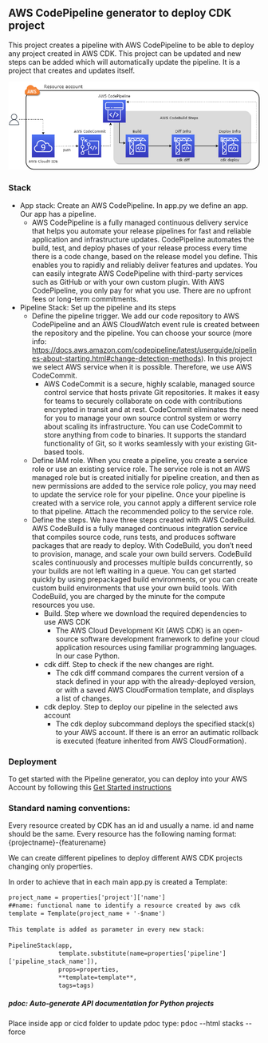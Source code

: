 

## AWS CodePipeline generator to deploy CDK project

This project creates a pipeline with AWS CodePipeline to be able to deploy any project created in AWS CDK. This project can be updated and new steps can be added which will automatically update the pipeline. It is a project that creates and updates itself.

![](doc/arch-design-cicd-pipeline.drawio.png)

### Stack

* App stack: Create an AWS CodePipeline. In app.py we define an app. Our app has a pipeline.
  * AWS CodePipeline is a fully managed continuous delivery service that helps you automate your release pipelines for fast and reliable application and infrastructure updates. CodePipeline automates the build, test, and deploy phases of your release process every time there is a code change, based on the release model you define. This enables you to rapidly and reliably deliver features and updates. You can easily integrate AWS CodePipeline with third-party services such as GitHub or with your own custom plugin. With AWS CodePipeline, you only pay for what you use. There are no upfront fees or long-term commitments.
* Pipeline Stack: Set up the pipeline and its steps
  * Define the pipeline trigger. We add our code repository to AWS CodePipeline and an AWS CloudWatch event rule is created between the repository and the pipeline. You can choose your source (more info: https://docs.aws.amazon.com/codepipeline/latest/userguide/pipelines-about-starting.html#change-detection-methods). In this project we select AWS service when it is possible. Therefore, we use AWS CodeCommit.
    * AWS CodeCommit is a secure, highly scalable, managed source control service that hosts private Git repositories. It makes it easy for teams to securely collaborate on code with contributions encrypted in transit and at rest. CodeCommit eliminates the need for you to manage your own source control system or worry about scaling its infrastructure. You can use CodeCommit to store anything from code to binaries. It supports the standard functionality of Git, so it works seamlessly with your existing Git-based tools.
  * Define IAM role. When you create a pipeline, you create a service role or use an existing service role. The service role is not an AWS managed role but is created initially for pipeline creation, and then as new permissions are added to the service role policy, you may need to update the service role for your pipeline. Once your pipeline is created with a service role, you cannot apply a different service role to that pipeline. Attach the recommended policy to the service role.
  * Define the steps. We have three steps created with AWS CodeBuild. AWS CodeBuild is a fully managed continuous integration service that compiles source code, runs tests, and produces software packages that are ready to deploy. With CodeBuild, you don’t need to provision, manage, and scale your own build servers. CodeBuild scales continuously and processes multiple builds concurrently, so your builds are not left waiting in a queue. You can get started quickly by using prepackaged build environments, or you can create custom build environments that use your own build tools. With CodeBuild, you are charged by the minute for the compute resources you use.
    * Build. Step where we download the required dependencies to use AWS CDK
      * The AWS Cloud Development Kit (AWS CDK) is an open-source software development framework to define your cloud application resources using familiar programming languages. In our case Python.
    * cdk diff. Step to check if the new changes are right.
      * The cdk diff command compares the current version of a stack defined in your app with the already-deployed version, or with a saved AWS CloudFormation template, and displays a list of changes.
    * cdk deploy. Step to deploy our pipeline in the selected aws account
      * The cdk deploy subcommand deploys the specified stack(s) to your AWS account. If there is an error an autimatic rollback is executed (feature inherited from AWS CloudFormation).

### Deployment

To get started with the Pipeline generator, you can deploy into your AWS Account by following this [Get Started instructions](./cicd/README.md)

### Standard naming conventions:

Every resource created by CDK has an id and usually a name.
id and name should be the same.
Every resource has the following naming format:
{projectname}-{featurename}

We can create different pipelines to deploy different AWS CDK projects changing only properties.

In order to achieve that in each main app.py is created a Template:

```from string import Template
project_name = properties['project']['name']
##name: functional name to identify a resource created by aws cdk
template = Template(project_name + '-$name')

This template is added as parameter in every new stack:

PipelineStack(app,
              template.substitute(name=properties['pipeline']['pipeline_stack_name']),
              props=properties,
              **template=template**,
              tags=tags)
```      
##### pdoc: Auto-generate API documentation for Python projects
 Place inside app or cicd folder to update pdoc type:
pdoc --html stacks --force
